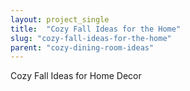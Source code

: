 ```yaml
---
layout: project_single
title:  "Cozy Fall Ideas for the Home"
slug: "cozy-fall-ideas-for-the-home"
parent: "cozy-dining-room-ideas"
---
```

Cozy Fall Ideas for Home Decor